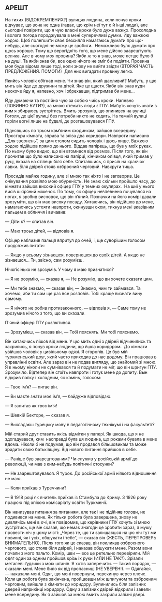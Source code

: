 ## АРЕШТ

На тихих (ВІДОКРЕМЛЕНИХ?) вулицях людина, коли почує кроки відчуває, що вона не одна (гадає, що крім неї тут є й інші люди), але сьогодні повірити, що я чую власні кроки було дуже важко.
Прохолодна і волога погода породжувала в мені суперечливі думки.
Йду важкою ходою.
Щоб полегшити своє безсилля намагаюсь думати про що-небудь, але сьогодні не можу це зробити. 
Неможливо було думати про щось хороше.
Тому що верогідніть того, що мене дійсно заарештують велика.
Але в чому моя провина?
Якби ж то я знав, може легше було б на душі.
Та якби знав би, все одно нічого не зміг би подіяти.
Провина моя буде відома лише тоді, коли знову не вийти звідти (ВТОРАЯ ЧАСТЬ ПРЕДЛОЖЕНИЯ. ПОМОГИ) 
Для них вигадати провину легко.

Якийсь чоловік обігнав мене.
Чи знав він, який щасливий?
Мабуть, у щю мить він йде до дружини та дітей.
Яке це щастя.
Якби він знав куди неохоче йду я, напевно, хоч і збрехавши, підтримав би мене...

Йду думаючи та постійно чую за собою чиїсь кроки.
Напевно (ПОВИННО БУТИ?), за мною стежать люди з ГПУ.
Мабуть хочуть знати з ким я збираюсь зустрітись.
Вмить зрозумів, що опинився на вулиці Гоголя, до цієї вулиці без потреби нихто не ходить.
На темній вулиці горіли вогні лише на будвлі, де розташовувався ГПУ.

Піднявшись по трьом кам’яним сходинкам, зайшов всередину.
Простора кімната, зправа та зліва два коридори.
Навпроти написано „Для звернень”, за цим столом сидить чоловік і щось пише.
Важкою ходою підійшов прямо до нього.
Віддав папірець, що був у моїх руках.
По ньому було видно, що він втомився від розмов.
Після того, як він прочитав що було написано на папірці, кінчиком олівця, який тримав у руці, вказав на стілець біля себе.
Спитавшись, я присів на краєчок лавки.
Біля двірей стояв озброєний черговий.
Навкруги тиша.

Просидів майже годину, але зі мною так ніхто і не заговорив.
Це очікування розвіяло мою обуреність.
Не знаю скільки пройшло часу, до кімнати зайшов високий офіцер ГПУ у темних окулярах. 
На шиї у нього висів шкіряний мішечок.
По тому, як офіцер невпевнено почувався на ногах, я зробив висновок, що він п’яний.
Позначки на його комірі давали зрозуміти, що він має високу посаду.
Хитаючись, він підійшов до мене, намагаючись устояти навпроти, окинувши оком, тикнув мені вказівним пальцем в обличчя і вичавив:

— Діти є? — спитав він.

— Маю троьх дітей, — відповів я.

Офіцер наблизив пальця впритул до очей, і, ще суворішим голосом продовжив питати:

— Якщо у всьому зізнаєшся, повернешся до своїх дітей.
А якщо не зізнаєшся...
Ти, звісно, сам розумієш.

Нічогісінько не зрозумів.
У чому я маю признатися?

— Я не розумію, — сказав я, — Не розумію, що ви хочете сказати цим.

— Ми тебе знаємо, — сказав він, — Знаємо, чим ти займався.
Та хочемо, аби ти сам ще раз все розповів.
Тобі краще визнати вину самому.

— Я нічого не робив протизаконного, — відповів я, — Саме тому не зрозумив нічого з того, що ви сказали.

П'яний офіцер ГПУ розлютився.

— Зрозумієш, — сказав він, — Тобі пояснять.
Ми тобі пояснемо.

Він хитаючись пішов від мене.
У цю мить одні з двірей відчинились та закрились, я почув кроки людини, що йшла коридором. 
До кімнати увійшов чоловік у цивільному одязі.
Я сторопів.
Це був мій туркменський друг, який часто приходив до нас додому.
Він працював в управлінні освіти.
Але зараз він не подав вигляду, що знайомий зі мною.
Я в ньому ніколи не сумнівався та й подумати не міг, що він шригун ГПУ.
Зрозуміло.
Відтепер він стоїть навпроти і готує мене до допиту.
Вын відкрив папку і холодним, як камінь, голосом:

— Твоє ім’я? — питає він.

— Ви маєте знати моє ім’я, — байдуже відповідаю.

— Я запитав як твоє ім’я!

— Шевкій Бекторе, — сказав я.

— Викладаєш турецьку мову в педагогічному технікумі і на факультеті?

Мій старий друг ставить якісь відмітки у папері.
Як шкода, що я не здогадувався, ким  насправді була ця людина, що роками бувала в мене вдома.
Ніколи б не подумав, що він продався більшовикам та може зрадити свою батьківщіну.
Від нового питання прийшов в себе.

— Раніше був заарештованим?
Чи служив у російській армії до революції, чи мав з ким-небудь політичні стосунки?

— Не заарештовувався.
Я турок.
До російської армії ніякого відношення не маю.

— Коли приїхав з Туреччини?

— В 1918 році як вчитель приїхав із Стамбула до Криму.
З 1926 року працюю під опікою комісаріату освіти Туркменії.

Він нанизував питання за питанням, але так і не підійняв голови, не подивився на мене.
Як тільки робота була завершена, знову не дивлячісь мені в очі, він повідомив, що керівники ГПУ хочуть зі мною зустрітись, ще він сказав, що немає знагоди це зробити зараз, я мушу провести ніч у цому місті: „Через те, що ти залишаєшся на цю ніч тут ми повинні, як і усіх, обшукати і тебе", — сказав він (ЖЕСТЬ, ПЕРЕПРОВЕРЬ ВНИМАТЕЛЬНО).
Після того як це сказав, він покликав озброєного чергового, що стояв біля двірей, і наказав обшукати мене.
Разом вони почали з мого пальто.
Комір, шви — все це ретельно перевірили.
Мій одяг один за одним пройшов крізь іх руки (ИЛИ НЕ ТАК?).
Зрізали металеві ґудзики з моїх штанів.
Я хотів заперечити.
— Такий порядок, — сказали мені.
Мене било як від пропасниці (НЕ УВЕРЕН!).
— Одягайся, — наказали мені.
Одяг, що мені повернули, перекинув через плече.
Коли ця робота була закінчена, пройшовши між шпигуном та озброєним черговим, вийшли з кімнати до коридору.
Зупинились біля залізних дверей наприкінці коридору.
Одну з залізних двірей відкрили і завели мене всередину.
Як я зайшов за мною вмить закрили залізні двері.
